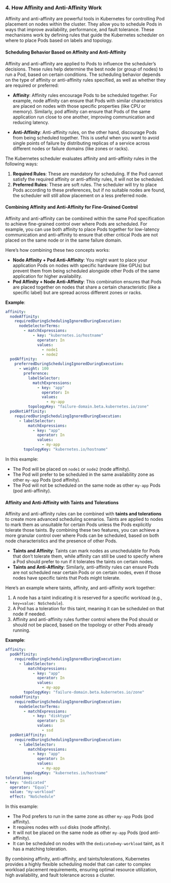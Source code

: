 ### 4. **How Affinity and Anti-Affinity Work**

Affinity and anti-affinity are powerful tools in Kubernetes for controlling Pod placement on nodes within the cluster. They allow you to schedule Pods in ways that improve availability, performance, and fault tolerance. These mechanisms work by defining rules that guide the Kubernetes scheduler on where to place Pods based on labels and topology.

#### **Scheduling Behavior Based on Affinity and Anti-Affinity**

Affinity and anti-affinity are applied to Pods to influence the scheduler’s decisions. These rules help determine the best node (or group of nodes) to run a Pod, based on certain conditions. The scheduling behavior depends on the type of affinity or anti-affinity rules specified, as well as whether they are required or preferred:

- **Affinity**: Affinity rules encourage Pods to be scheduled together. For example, node affinity can ensure that Pods with similar characteristics are placed on nodes with those specific properties (like CPU or memory). Similarly, pod affinity can ensure that Pods of the same application run close to one another, improving communication and reducing latency.
  
- **Anti-Affinity**: Anti-affinity rules, on the other hand, discourage Pods from being scheduled together. This is useful when you want to avoid single points of failure by distributing replicas of a service across different nodes or failure domains (like zones or racks).

The Kubernetes scheduler evaluates affinity and anti-affinity rules in the following ways:
1. **Required Rules**: These are mandatory for scheduling. If the Pod cannot satisfy the required affinity or anti-affinity rules, it will not be scheduled.
2. **Preferred Rules**: These are soft rules. The scheduler will try to place Pods according to these preferences, but if no suitable nodes are found, the scheduler will still allow placement on a less preferred node.

#### **Combining Affinity and Anti-Affinity for Fine-Grained Control**

Affinity and anti-affinity can be combined within the same Pod specification to achieve fine-grained control over where Pods are scheduled. For example, you can use both affinity to place Pods together for low-latency communication and anti-affinity to ensure that other critical Pods are not placed on the same node or in the same failure domain. 

Here’s how combining these two concepts works:

- **Node Affinity + Pod Anti-Affinity**: You might want to place your application Pods on nodes with specific hardware (like GPUs) but prevent them from being scheduled alongside other Pods of the same application for higher availability.
- **Pod Affinity + Node Anti-Affinity**: This combination ensures that Pods are placed together on nodes that share a certain characteristic (like a specific label) but are spread across different zones or racks.

**Example**:
```yaml
affinity:
  nodeAffinity:
    requiredDuringSchedulingIgnoredDuringExecution:
      nodeSelectorTerms:
        - matchExpressions:
            - key: "kubernetes.io/hostname"
              operator: In
              values:
                - node1
                - node2
  podAffinity:
    preferredDuringSchedulingIgnoredDuringExecution:
      - weight: 100
        preference:
          labelSelector:
            matchExpressions:
              - key: "app"
                operator: In
                values:
                  - my-app
          topologyKey: "failure-domain.beta.kubernetes.io/zone"
  podAntiAffinity:
    requiredDuringSchedulingIgnoredDuringExecution:
      - labelSelector:
          matchExpressions:
            - key: "app"
              operator: In
              values:
                - my-app
        topologyKey: "kubernetes.io/hostname"
```
In this example:
- The Pod will be placed on `node1` or `node2` (node affinity).
- The Pod will prefer to be scheduled in the same availability zone as other `my-app` Pods (pod affinity).
- The Pod will not be scheduled on the same node as other `my-app` Pods (pod anti-affinity).

#### **Affinity and Anti-Affinity with Taints and Tolerations**

Affinity and anti-affinity rules can be combined with **taints and tolerations** to create more advanced scheduling scenarios. Taints are applied to nodes to mark them as unsuitable for certain Pods unless the Pods explicitly tolerate those taints. By combining these two features, you can achieve a more granular control over where Pods can be scheduled, based on both node characteristics and the presence of other Pods.

- **Taints and Affinity**: Taints can mark nodes as unschedulable for Pods that don’t tolerate them, while affinity can still be used to specify where a Pod should prefer to run if it tolerates the taints on certain nodes.
- **Taints and Anti-Affinity**: Similarly, anti-affinity rules can ensure Pods are not scheduled near certain Pods or on certain nodes, even if those nodes have specific taints that Pods might tolerate.

Here’s an example where taints, affinity, and anti-affinity work together:
1. A node has a taint indicating it is reserved for a specific workload (e.g., `key=value: NoSchedule`).
2. A Pod has a toleration for this taint, meaning it can be scheduled on that node if needed.
3. Affinity and anti-affinity rules further control where the Pod should or should not be placed, based on the topology or other Pods already running.

**Example**:
```yaml
affinity:
  podAffinity:
    requiredDuringSchedulingIgnoredDuringExecution:
      - labelSelector:
          matchExpressions:
            - key: "app"
              operator: In
              values:
                - my-app
        topologyKey: "failure-domain.beta.kubernetes.io/zone"
  nodeAffinity:
    requiredDuringSchedulingIgnoredDuringExecution:
      nodeSelectorTerms:
        - matchExpressions:
            - key: "disktype"
              operator: In
              values:
                - ssd
  podAntiAffinity:
    requiredDuringSchedulingIgnoredDuringExecution:
      - labelSelector:
          matchExpressions:
            - key: "app"
              operator: In
              values:
                - my-app
        topologyKey: "kubernetes.io/hostname"
tolerations:
- key: "dedicated"
  operator: "Equal"
  value: "my-workload"
  effect: "NoSchedule"
```

In this example:
- The Pod prefers to run in the same zone as other `my-app` Pods (pod affinity).
- It requires nodes with `ssd` disks (node affinity).
- It will not be placed on the same node as other `my-app` Pods (pod anti-affinity).
- It can be scheduled on nodes with the `dedicated=my-workload` taint, as it has a matching toleration.

By combining affinity, anti-affinity, and taints/tolerations, Kubernetes provides a highly flexible scheduling model that can cater to complex workload placement requirements, ensuring optimal resource utilization, high availability, and fault tolerance across a cluster.